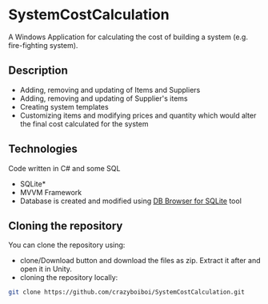 # SystemCostCalculation
A Windows Application for calculating the cost of building a system (e.g. fire-fighting system).

## Description
- Adding, removing and updating of Items and Suppliers
- Adding, removing and updating of Supplier's items
- Creating system templates
- Customizing items and modifying prices and quantity which would alter the final cost calculated for the system

## Technologies
Code written in C# and some SQL
- SQLite*
- MVVM Framework
- Database is created and modified using [DB Browser for SQLite](https://sqlitebrowser.org/) tool

## Cloning the repository
You can clone the repository using:
- clone/Download button and download the files as zip. Extract it after and open it in Unity.
- cloning the repository locally: 
```bash
git clone https://github.com/crazyboiboi/SystemCostCalculation.git
```
